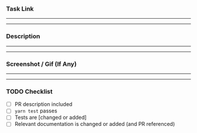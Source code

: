 ### Task Link

---

---

### Description

---

---

### Screenshot / Gif (If Any)

---

---

### TODO Checklist

- [ ] PR description included
- [ ] `yarn test` passes
- [ ] Tests are [changed or added]
- [ ] Relevant documentation is changed or added (and PR referenced)
